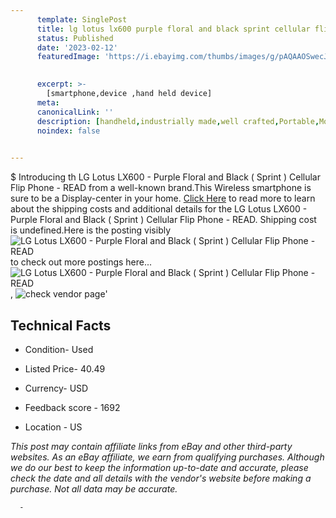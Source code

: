 ```yaml
---
      template: SinglePost
      title: lg lotus lx600 purple floral and black sprint cellular flip phone read
      status: Published
      date: '2023-02-12'
      featuredImage: 'https://i.ebayimg.com/thumbs/images/g/pAQAAOSwecJhhUsW/s-l225.jpg'
       

      excerpt: >-
        [smartphone,device ,hand held device]
      meta:
      canonicalLink: ''
      description: [handheld,industrially made,well crafted,Portable,Mobile,Compact,Convenient,Lightweight,Maneuverable,Man-portable,Miniature,Carriable,Hand-held,Light,Holdable,Transportable,Mobile device,Pocket-sized,On-the-go,Wireless,Cordless,Compact size,Convenient size, smartphone,device ,hand held device]
      noindex: false
      

---
```

$
      Introducing th LG Lotus LX600 - Purple Floral and Black ( Sprint ) Cellular Flip Phone - READ from a well-known brand.This Wireless smartphone is sure to be a Display-center in your home. [Click Here](https://www.ebay.com/itm/324867852218?hash=item4ba3a207ba%3Ag%3ApAQAAOSwecJhhUsW&mkevt=1&mkcid=1&mkrid=711-53200-19255-0&campid=%253CePNCampaignId%253E&customid=%253CreferenceId%253E&toolid=10049) to read more to learn about the shipping costs and additional details for the LG Lotus LX600 - Purple Floral and Black ( Sprint ) Cellular Flip Phone - READ. Shipping cost is undefined.Here is the posting visibly ![LG Lotus LX600 - Purple Floral and Black ( Sprint ) Cellular Flip Phone - READ](https://i.ebayimg.com/thumbs/images/g/pAQAAOSwecJhhUsW/s-l225.jpg) to check out more postings here... ![LG Lotus LX600 - Purple Floral and Black ( Sprint ) Cellular Flip Phone - READ](https://i.ebayimg.com/images/g/pAQAAOSwecJhhUsW/s-l1600.jpg), ![check vendor page](https://origin-galleryplus.ebayimg.com/ws/web/324867852218_2_0_1/225x225.jpg,https://origin-galleryplus.ebayimg.com/ws/web/324867852218_3_0_1/225x225.jpg,https://origin-galleryplus.ebayimg.com/ws/web/324867852218_4_0_1/225x225.jpg)'

      

 ## Technical Facts 



     
      

 - Condition- Used 


      

 - Listed Price- 40.49 


      

 - Currency- USD 


      

 - Feedback score - 1692 


      

 - Location - US 


      
      

 *_This post may contain affiliate links from eBay and other third-party websites. As an eBay affiliate, we earn from qualifying purchases. Although we do our best to keep the information up-to-date and accurate, please check the date and all details with the vendor's website before making a purchase. Not all data may be accurate._*




      -
